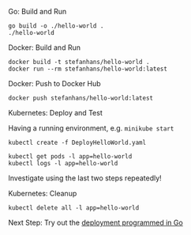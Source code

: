 Go: Build and Run

    go build -o ./hello-world .
    ./hello-world

Docker: Build and Run

    docker build -t stefanhans/hello-world .
    docker run --rm stefanhans/hello-world:latest

Docker: Push to Docker Hub

    docker push stefanhans/hello-world:latest

Kubernetes: Deploy and Test

Having a running environment, e.g. `minikube start`

    kubectl create -f DeployHelloWorld.yaml
    
    kubectl get pods -l app=hello-world 
    kubectl logs -l app=hello-world
    
Investigate using the last two steps repeatedly!
    
Kubernetes: Cleanup

    kubectl delete all -l app=hello-world
    
Next Step: Try out the [deployment programmed in Go](../../Deployments/hello-world)

